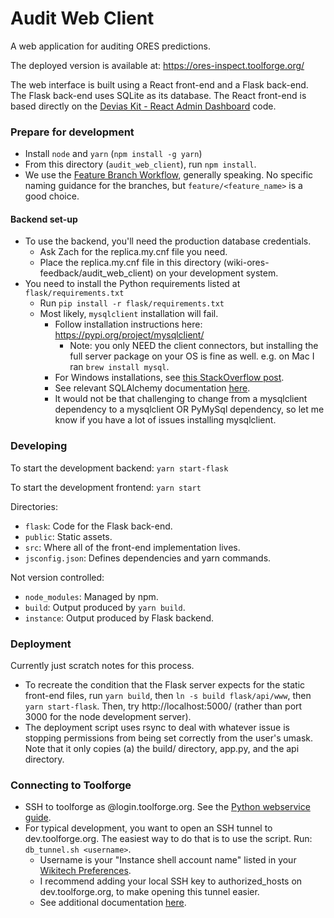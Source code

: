 Audit Web Client
===

A web application for auditing ORES predictions.

The deployed version is available at: https://ores-inspect.toolforge.org/

The web interface is built using a React front-end and a Flask back-end.
The Flask back-end uses SQLite as its database.
The React front-end is based directly on the [Devias Kit - React Admin Dashboard](https://material-ui.com/store/items/devias-kit/) code.

### Prepare for development
 - Install `node` and `yarn` (`npm install -g yarn`)
 - From this directory (`audit_web_client`), run `npm install`.
 - We use the [Feature Branch Workflow](https://www.atlassian.com/git/tutorials/comparing-workflows/feature-branch-workflow), generally speaking. No specific naming guidance for the branches, but `feature/<feature_name>` is a good choice.

#### Backend set-up

 - To use the backend, you'll need the production database credentials. 
   - Ask Zach for the replica.my.cnf file you need.
   - Place the replica.my.cnf file in this directory (wiki-ores-feedback/audit_web_client) on your development system.
 - You need to install the Python requirements listed at `flask/requirements.txt`
   - Run `pip install -r flask/requirements.txt`
   - Most likely, `mysqlclient` installation will fail.
     - Follow installation instructions here: https://pypi.org/project/mysqlclient/
       - Note: you only NEED the client connectors, but installing the full server package on your OS is fine as well. e.g. on Mac I ran `brew install mysql`.
     - For Windows installations, see [this StackOverflow post](https://stackoverflow.com/questions/51146117/installing-mysqlclient-in-python-3-6-in-windows).
     - See relevant SQLAlchemy documentation [here](https://docs.sqlalchemy.org/en/14/dialects/mysql.html#module-sqlalchemy.dialects.mysql.mysqldb).
     - It would not be that challenging to change from a mysqlclient dependency to a mysqlclient OR PyMySql dependency, so let me know if you have a lot of issues installing mysqlclient.  

### Developing

To start the development backend: `yarn start-flask`

To start the development frontend: `yarn start`


Directories:
 - `flask`: Code for the Flask back-end.
 - `public`: Static assets.
 - `src`: Where all of the front-end implementation lives.
 - `jsconfig.json`: Defines dependencies and yarn commands.

Not version controlled:
 - `node_modules`: Managed by npm.
 - `build`: Output produced by `yarn build`.
 - `instance`: Output produced by Flask backend.

### Deployment

Currently just scratch notes for this process.

- To recreate the condition that the Flask server expects for the static front-end files, run `yarn build`, then `ln -s build flask/api/www`, then `yarn start-flask`. Then, try http://localhost:5000/ (rather than port 3000 for the node development server).
 - The deployment script uses rsync to deal with whatever issue is stopping permissions from being set correctly from the user's umask.  Note that it only copies (a) the build/ directory, app.py, and the api directory.


### Connecting to Toolforge 

- SSH to toolforge as <username>@login.toolforge.org. See the [Python webservice guide](https://wikitech.wikimedia.org/wiki/Help:Toolforge/Web/Python).
- For typical development, you want to open an SSH tunnel to dev.toolforge.org. The easiest way to do that is to use the script. Run: `db_tunnel.sh <username>`.
  - Username is your "Instance shell account name" listed in your [Wikitech Preferences](https://wikitech.wikimedia.org/wiki/Special:Preferences).
  - I recommend adding your local SSH key to authorized_hosts on dev.toolforge.org, to make opening this tunnel easier.
  - See additional documentation [here](https://wikitech.wikimedia.org/wiki/Help:Toolforge/Database#SSH_tunneling_for_local_testing_which_makes_use_of_Wiki_Replica_databases).

